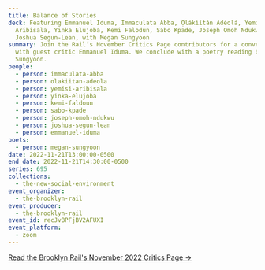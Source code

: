```yaml
---
title: Balance of Stories
deck: Featuring Emmanuel Iduma, Immaculata Abba, Ọlákìítán Adéolá, Yemisi
  Aribisala, Yinka Elujoba, Kemi Falodun, Sabo Kpade, Joseph Omoh Ndukwu, and
  Joshua Segun-Lean, with Megan Sungyoon
summary: Join the Rail’s November Critics Page contributors for a conversation
  with guest critic Emmanuel Iduma. We conclude with a poetry reading by Megan
  Sungyoon.
people:
  - person: immaculata-abba
  - person: olakiitan-adeola
  - person: yemisi-aribisala
  - person: yinka-elujoba
  - person: kemi-faldoun
  - person: sabo-kpade
  - person: joseph-omoh-ndukwu
  - person: joshua-segun-lean
  - person: emmanuel-iduma
poets:
  - person: megan-sungyoon
date: 2022-11-21T13:00:00-0500
end_date: 2022-11-21T14:30:00-0500
series: 695
collections:
  - the-new-social-environment
event_organizer:
  - the-brooklyn-rail
event_producer:
  - the-brooklyn-rail
event_id: recJvBPFjBV2AFUXI
event_platform:
  - zoom
---
```

[Read the Brooklyn Rail's November 2022 Critics Page →](https://brooklynrail.org/2022/11/criticspage)